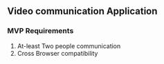 ## Video communication Application

  ### MVP Requirements
  1. At-least Two people communication
  2. Cross Browser compatibility
